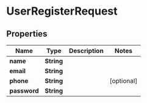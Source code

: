 

# UserRegisterRequest


## Properties

| Name | Type | Description | Notes |
|------------ | ------------- | ------------- | -------------|
|**name** | **String** |  |  |
|**email** | **String** |  |  |
|**phone** | **String** |  |  [optional] |
|**password** | **String** |  |  |



